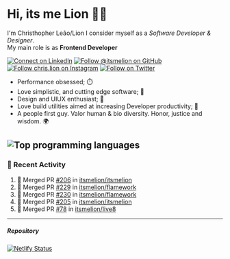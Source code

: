 # Hi, its me Lion 👋🦁

I'm Christhopher Leão/Lion
I consider myself as a _Software Developer & Designer_.<br/>My main role is as <b>Frontend Developer</b>
<br />

[![Connect on LinkedIn](https://img.shields.io/badge/--linkedin?label=LinkedIn&logo=LinkedIn&style=social)](https://www.linkedin.com/in/chrislion)
[![Follow @itsmelion on GitHub](https://img.shields.io/github/followers/itsmelion?label=follow%20%40itsmeLion&style=social)](https://github.com/itsmelion)
[![Follow chris.lion on Instagram](https://img.shields.io/badge/--instagram?label=@chris.lion&logo=Instagram&style=social)](https://instagram.com/chris.lion)
[![Follow on Twitter](https://img.shields.io/badge/--twitter?label=@ChrisLion_me&logo=Twitter&style=social)](https://twitter.com/chrislion_me)

- Performance obsessed; ⏱️
- Love simplistic, and cutting edge software; 📆
- Design and UIUX enthusiast; 🎨
- Love build utilities aimed at increasing Developer productivity; 🧰
- A people first guy. Valor human & bio diversity. Honor, justice and wisdom. 🌍

![Top programming languages](https://github-readme-stats.vercel.app/api/top-langs/?username=itsmelion&hide=php)
---
### 📰 Recent Activity

<!--START_SECTION:activity-->
1. 🎉 Merged PR [#206](https://github.com/itsmelion/itsmelion/pull/206) in [itsmelion/itsmelion](https://github.com/itsmelion/itsmelion)
2. 🎉 Merged PR [#229](https://github.com/itsmelion/flamework/pull/229) in [itsmelion/flamework](https://github.com/itsmelion/flamework)
3. 🎉 Merged PR [#230](https://github.com/itsmelion/flamework/pull/230) in [itsmelion/flamework](https://github.com/itsmelion/flamework)
4. 🎉 Merged PR [#205](https://github.com/itsmelion/itsmelion/pull/205) in [itsmelion/itsmelion](https://github.com/itsmelion/itsmelion)
5. 🎉 Merged PR [#78](https://github.com/itsmelion/live8/pull/78) in [itsmelion/live8](https://github.com/itsmelion/live8)
<!--END_SECTION:activity-->

___

##### Repository
[![Netlify Status](https://api.netlify.com/api/v1/badges/9e2e6136-1ab9-42fc-8d4e-188512d5d841/deploy-status)](https://app.netlify.com/sites/lion-portfolio/deploys)

